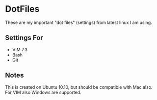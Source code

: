 DotFiles
========

These are my important "dot files" (settings) from latest linux I am using.

Settings For
------------

- VIM 7.3 
- Bash
- Git

Notes
-----

This is created on Ubuntu 10.10, but should be compatible with Mac also. For VIM also Windows are supported.
